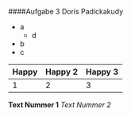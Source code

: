 ####Aufgabe 3 Doris Padickakudy
* a
  * d
* b
* c

| Happy | Happy 2 | Happy 3|
|-------|---------|--------|
|1| 2| 3|

**Text Nummer 1**
_Text Nummer 2_

